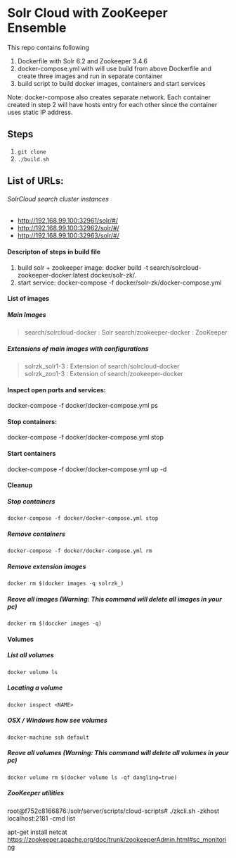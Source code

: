 # Solr Cloud with ZooKeeper Ensemble
This repo contains following

1. Dockerfile with Solr 6.2 and Zookeeper 3.4.6
2. docker-compose.yml with will use build from above Dockerfile and create three images and run in separate container
3. build script to build docker images, containers and start services

Note: docker-compose also creates separate network. Each container created in step 2 will have hosts entry for each other since the container uses static IP address.

## Steps

1. `git clone`
2. `./build.sh`


## List of URLs:

###### SolrCloud search cluster instances
- http://192.168.99.100:32961/solr/#/
- http://192.168.99.100:32962/solr/#/
- http://192.168.99.100:32963/solr/#/

#### Descripton of steps in build file
1. build solr + zookeeper image: docker build -t search/solrcloud-zookeeper-docker:latest docker/solr-zk/.
2. start service: docker-compose -f docker/solr-zk/docker-compose.yml

#### List of images

##### Main Images
> search/solrcloud-docker     : Solr
> search/zookeeper-docker     : ZooKeeper

##### Extensions of main images with configurations
> solrzk_solr1-3             : Extension of search/solrcloud-docker                
> solrzk_zoo1-3             : Extension of search/zookeeper-docker                

#### Inspect open ports and services:
docker-compose -f docker/docker-compose.yml ps

#### Stop containers:
docker-compose -f docker/docker-compose.yml stop

#### Start containers
docker-compose -f docker/docker-compose.yml up -d

#### Cleanup

##### Stop containers
`docker-compose -f docker/docker-compose.yml stop`

##### Remove containers
`docker-compose -f docker/docker-compose.yml rm`

##### Remove extension images
`docker rm $(docker images -q solrzk_)`

##### Reove all images (Warning: This command will delete all images in your pc)
`docker rm $(doccker images -q)`

#### Volumes

##### List all volumes
`docker volume ls`

##### Locating a volume
`docker inspect <NAME>`

##### OSX / Windows how see volumes
`docker-machine ssh default`

##### Reove all volumes (Warning: This command will delete all volumes in your pc)
`docker volume rm $(docker volume ls -qf dangling=true)`



##### ZooKeeper utilities

root@f752c8166876:/solr/server/scripts/cloud-scripts# ./zkcli.sh -zkhost localhost:2181 -cmd list   

apt-get  install netcat
https://zookeeper.apache.org/doc/trunk/zookeeperAdmin.html#sc_monitoring
